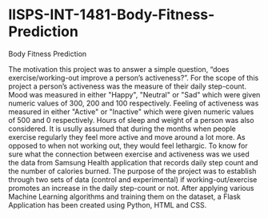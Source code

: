 # llSPS-INT-1481-Body-Fitness-Prediction
Body Fitness Prediction

The motivation this project was to answer a simple question, “does exercise/working-out improve a person’s activeness?”. For the scope of this project a person’s activeness was 
the measure of their daily step-count. Mood was measured in either "Happy", "Neutral" or "Sad" which were given numeric values of 300, 200 and 100 respectively.
Feeling of activeness was measured in either "Active" or "Inactive" which were given numeric values of 500 and 0 respectively. Hours of sleep and weight of a person 
was also considered. It is usully assumed that during the months when people exercise regularly they feel more active and move around a lot more. As opposed to when 
not working out, they would feel lethargic. To know for sure what the connection between exercise and activeness was we used the data from Samsung Health application 
that records daily step count and the number of calories burned. The purpose of the project was to establish through two sets of data (control and experimental) 
if working-out/exercise promotes an increase in the daily step-count or not.
After applying various Machine Learning algorithms and training them on the dataset, a Flask Application has been created using Python, HTML and CSS.
